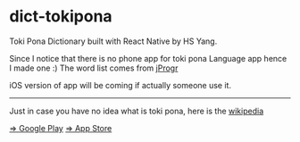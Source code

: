 # dict-tokipona
Toki Pona Dictionary built with React Native by HS Yang.

Since I notice that there is no phone app for toki pona Language app hence I made one :)
The word list comes from [jProgr](https://jprogr.github.io/TokiPonaDictionary/)

iOS version of app will be coming if actually someone use it.

---

Just in case you have no idea what is toki pona, here is the [wikipedia](https://en.wikipedia.org/wiki/Toki_Pona)

[=> Google Play](https://play.google.com/store/apps/details?id=com.yhhsuf.lipunimipitokipona&hl=en_NZ&gl=US)
[=> App Store](https://apps.apple.com/app/lipu-nimi/id1607786473)

